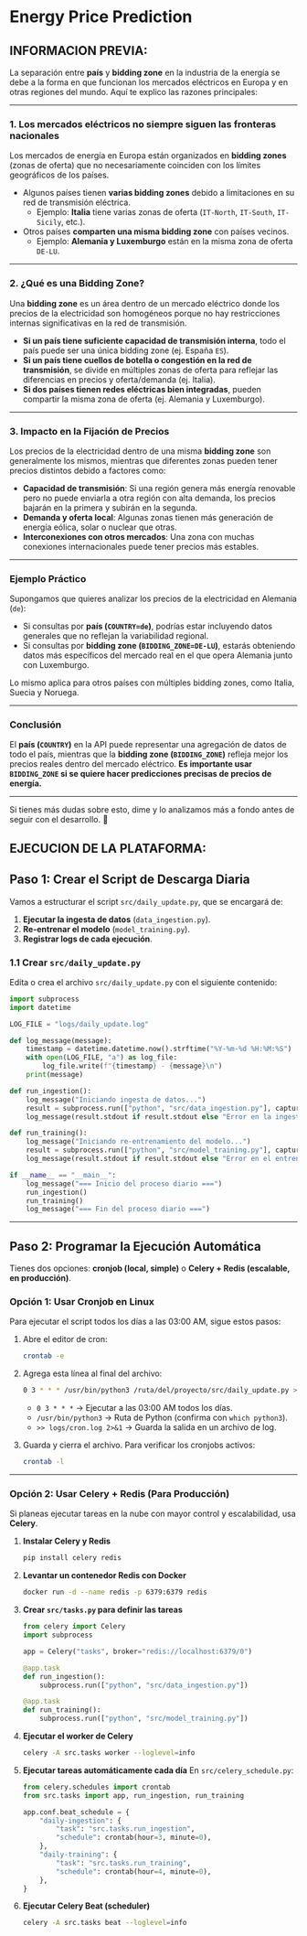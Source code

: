 # Energy Price Prediction

## INFORMACION PREVIA:

La separación entre **país** y **bidding zone** en la industria de la energía se debe a la forma en que funcionan los mercados eléctricos en Europa y en otras regiones del mundo. Aquí te explico las razones principales:

---

### **1. Los mercados eléctricos no siempre siguen las fronteras nacionales**
Los mercados de energía en Europa están organizados en **bidding zones** (zonas de oferta) que no necesariamente coinciden con los límites geográficos de los países. 

- Algunos países tienen **varias bidding zones** debido a limitaciones en su red de transmisión eléctrica.  
  - Ejemplo: **Italia** tiene varias zonas de oferta (`IT-North`, `IT-South`, `IT-Sicily`, etc.).
- Otros países **comparten una misma bidding zone** con países vecinos.  
  - Ejemplo: **Alemania y Luxemburgo** están en la misma zona de oferta `DE-LU`.

---

### **2. ¿Qué es una Bidding Zone?**
Una **bidding zone** es un área dentro de un mercado eléctrico donde los precios de la electricidad son homogéneos porque no hay restricciones internas significativas en la red de transmisión.  

- **Si un país tiene suficiente capacidad de transmisión interna**, todo el país puede ser una única bidding zone (ej. España `ES`).  
- **Si un país tiene cuellos de botella o congestión en la red de transmisión**, se divide en múltiples zonas de oferta para reflejar las diferencias en precios y oferta/demanda (ej. Italia).  
- **Si dos países tienen redes eléctricas bien integradas**, pueden compartir la misma zona de oferta (ej. Alemania y Luxemburgo).

---

### **3. Impacto en la Fijación de Precios**
Los precios de la electricidad dentro de una misma **bidding zone** son generalmente los mismos, mientras que diferentes zonas pueden tener precios distintos debido a factores como:

- **Capacidad de transmisión**: Si una región genera más energía renovable pero no puede enviarla a otra región con alta demanda, los precios bajarán en la primera y subirán en la segunda.
- **Demanda y oferta local**: Algunas zonas tienen más generación de energía eólica, solar o nuclear que otras.
- **Interconexiones con otros mercados**: Una zona con muchas conexiones internacionales puede tener precios más estables.

---

### **Ejemplo Práctico**
Supongamos que quieres analizar los precios de la electricidad en Alemania (`de`):

- Si consultas por **país (`COUNTRY=de`)**, podrías estar incluyendo datos generales que no reflejan la variabilidad regional.
- Si consultas por **bidding zone (`BIDDING_ZONE=DE-LU`)**, estarás obteniendo datos más específicos del mercado real en el que opera Alemania junto con Luxemburgo.

Lo mismo aplica para otros países con múltiples bidding zones, como Italia, Suecia y Noruega.

---

### **Conclusión**
El **país (`COUNTRY`)** en la API puede representar una agregación de datos de todo el país, mientras que la **bidding zone (`BIDDING_ZONE`)** refleja mejor los precios reales dentro del mercado eléctrico. **Es importante usar `BIDDING_ZONE` si se quiere hacer predicciones precisas de precios de energía.**

---

Si tienes más dudas sobre esto, dime y lo analizamos más a fondo antes de seguir con el desarrollo. 🚀

## EJECUCION DE LA PLATAFORMA:

## **Paso 1: Crear el Script de Descarga Diaria**
Vamos a estructurar el script `src/daily_update.py`, que se encargará de:

1. **Ejecutar la ingesta de datos** (`data_ingestion.py`).
2. **Re-entrenar el modelo** (`model_training.py`).
3. **Registrar logs de cada ejecución**.

### **1.1 Crear `src/daily_update.py`**
Edita o crea el archivo `src/daily_update.py` con el siguiente contenido:

```python
import subprocess
import datetime

LOG_FILE = "logs/daily_update.log"

def log_message(message):
    timestamp = datetime.datetime.now().strftime("%Y-%m-%d %H:%M:%S")
    with open(LOG_FILE, "a") as log_file:
        log_file.write(f"{timestamp} - {message}\n")
    print(message)

def run_ingestion():
    log_message("Iniciando ingesta de datos...")
    result = subprocess.run(["python", "src/data_ingestion.py"], capture_output=True, text=True)
    log_message(result.stdout if result.stdout else "Error en la ingesta")

def run_training():
    log_message("Iniciando re-entrenamiento del modelo...")
    result = subprocess.run(["python", "src/model_training.py"], capture_output=True, text=True)
    log_message(result.stdout if result.stdout else "Error en el entrenamiento")

if __name__ == "__main__":
    log_message("=== Inicio del proceso diario ===")
    run_ingestion()
    run_training()
    log_message("=== Fin del proceso diario ===")
```

---

## **Paso 2: Programar la Ejecución Automática**
Tienes dos opciones: **cronjob (local, simple)** o **Celery + Redis (escalable, en producción)**.

### **Opción 1: Usar Cronjob en Linux**
Para ejecutar el script todos los días a las 03:00 AM, sigue estos pasos:

1. Abre el editor de cron:
   ```bash
   crontab -e
   ```

2. Agrega esta línea al final del archivo:
   ```bash
   0 3 * * * /usr/bin/python3 /ruta/del/proyecto/src/daily_update.py >> /ruta/del/proyecto/logs/cron.log 2>&1
   ```

   - `0 3 * * *` → Ejecutar a las 03:00 AM todos los días.
   - `/usr/bin/python3` → Ruta de Python (confirma con `which python3`).
   - `>> logs/cron.log 2>&1` → Guarda la salida en un archivo de log.

3. Guarda y cierra el archivo. Para verificar los cronjobs activos:
   ```bash
   crontab -l
   ```

---

### **Opción 2: Usar Celery + Redis (Para Producción)**
Si planeas ejecutar tareas en la nube con mayor control y escalabilidad, usa **Celery**.

1. **Instalar Celery y Redis**
   ```bash
   pip install celery redis
   ```

2. **Levantar un contenedor Redis con Docker**
   ```bash
   docker run -d --name redis -p 6379:6379 redis
   ```

3. **Crear `src/tasks.py` para definir las tareas**
   ```python
   from celery import Celery
   import subprocess

   app = Celery("tasks", broker="redis://localhost:6379/0")

   @app.task
   def run_ingestion():
       subprocess.run(["python", "src/data_ingestion.py"])

   @app.task
   def run_training():
       subprocess.run(["python", "src/model_training.py"])
   ```

4. **Ejecutar el worker de Celery**
   ```bash
   celery -A src.tasks worker --loglevel=info
   ```

5. **Ejecutar tareas automáticamente cada día**
   En `src/celery_schedule.py`:
   ```python
   from celery.schedules import crontab
   from src.tasks import app, run_ingestion, run_training

   app.conf.beat_schedule = {
       "daily-ingestion": {
           "task": "src.tasks.run_ingestion",
           "schedule": crontab(hour=3, minute=0),
       },
       "daily-training": {
           "task": "src.tasks.run_training",
           "schedule": crontab(hour=4, minute=0),
       },
   }
   ```

6. **Ejecutar Celery Beat (scheduler)**
   ```bash
   celery -A src.tasks beat --loglevel=info
   ```

